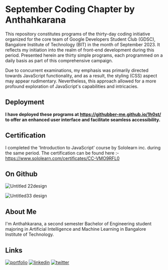 

# September Coding Chapter by Anthahkarana

This repository constitutes programs of the thirty-day coding initiative organized for the core team of Google Developers Student Club (GDSC), Bangalore Institute of Technology (BIT) in the month of September 2023. It reflects my initiation into the realm of front-end development during this period. Presented herein are thirty simple programs, each programmed on a daily basis as part of this comprehensive campaign.

Due to concurrent examinations, my emphasis was primarily directed towards JavaScript functionality, and as a result, the styling (CSS) aspect may appear rudimentary. Nevertheless, this approach allowed for a more profound exploration of JavaScript's capabilities and intricacies.





## Deployment

**I have deployed these programs at https://githubber-me.github.io/1h0st/  to offer an enhanced user interface and facilitate seamless accessibility.**
## Certification

I completed the 'Introduction to JavaScript' course by Sololearn inc. during the same period. The certification can be found here :- https://www.sololearn.com/certificates/CC-VMO9RFL0
## On Github

![Untitled 22design](https://github.com/githubber-me/day30/assets/100427124/29614ab1-9580-4ca1-b42e-f339081386b7)

![Untitled33 design](https://github.com/githubber-me/day30/assets/100427124/7b5d7159-62e6-4076-9f85-12ca3ca462db)


## About Me
I'm Anthahkarana, a second semester Bachelor of Engineering student majoring in Artificial Intelligence and Machine Learning in Bangalore Institute of Technology.

## Links
[![portfolio](https://img.shields.io/badge/my_portfolio-000?style=for-the-badge&logo=ko-fi&logoColor=white)](https://anthahkarana.live)
[![linkedin](https://img.shields.io/badge/linkedin-0A66C2?style=for-the-badge&logo=linkedin&logoColor=white)](https://www.linkedin.com/in/anthahkarana)
[![twitter](https://img.shields.io/badge/twitter-1DA1F2?style=for-the-badge&logo=twitter&logoColor=white)](https://twitter.com/me_minchu)
